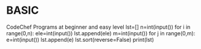 # BASIC
CodeChef Programs at beginner and easy level
lst=[]
n=int(input())
for i in range(0,n):
    ele=int(input())
    lst.append(ele)
m=int(input())
for j in range(0,m):
    e=int(input())
    lst.append(e)
lst.sort(reverse=False)
print(lst)
